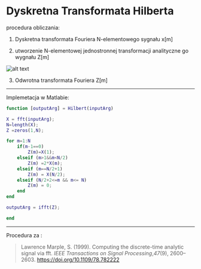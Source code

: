 # Dyskretna Transformata Hilberta


procedura obliczania:

1. Dyskretna transformata Fouriera N-elementowego sygnału x[m]

2. utworzenie N-elementowej jednostronnej transformacji analityczne go wygnału Z[m]

![alt text](https://latex2png.com/pngs/cfdd1974a1a87bd403f3d11608fefc50.png)

3. Odwrotna transformata Fouriera Z[m]

***

Implemetacja w Matlabie:

```matlab
function [outputArg] = Hilbert(inputArg)

X = fft(inputArg);
N=length(X);
Z =zeros(1,N);

for m=1:N
    if(m-1==0)
        Z(m)=X(1);
    elseif (m>1&&m<N/2)
        Z(m) =2*X(m);
    elseif (m==N/2+1)
        Z(m) = X(N/2);
    elseif (N/2+2<=m && m<= N)
        Z(m) = 0;
    end
end

outputArg = ifft(Z);

end
```

---

Procedura za : 

> Lawrence Marple, S. (1999). Computing the discrete-time analytic signal via fft. *IEEE Transactions on Signal Processing*,*47*(9), 2600–2603. https://doi.org/10.1109/78.782222
